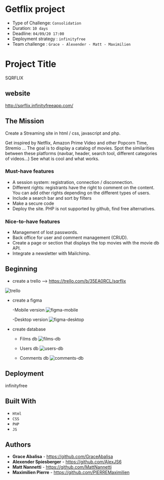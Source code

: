 # Getflix project

- Type of Challenge:  `Consolidation`
- Duration: `10 days`
- Deadline: `04/09/20 17:00`
- Deployment strategy : `infinityfree`
- Team challenge :  `Grace - Alexender - Matt - Maximilien`

# Project Title

SQRFLIX

## website

http://sqrflix.infinityfreeapp.com/

## The Mission

Create a Streaming site in html / css, javascript and php.

Get inspired by Netflix, Amazon Prime Video and other Popcorn Time, Stremio ... The goal is to display a catalog of movies. Spot the similarities between these platforms (navbar, header, search tool, different categories of videos…) See what is cool and what works.

### Must-have features

- A session system: registration, connection / disconnection.
- Different rights: registrants have the right to comment on the content. You can add other rights depending on the different types of users.
- Include a search bar and sort by filters
- Make a secure code
- Deploy the site. PHP is not supported by github, find free alternatives.

### Nice-to-have features

- Management of lost passwords.
- Back office for user and comment management (CRUD).
- Create a page or section that displays the top movies with the movie db API.
- Integrate a newsletter with Mailchimp.

## Beginning

- create a trello --> https://trello.com/b/35EA0RCL/sqrflix
 
 ![trello](https://user-images.githubusercontent.com/66436868/91663497-75089e00-eae9-11ea-9c27-b6c19968316e.png)

- create a figma 
 
    -Mobile version
    ![figma-mobile](https://user-images.githubusercontent.com/66436868/92209444-4d208e00-ee8d-11ea-967e-5c7d3b1cc130.png)

    -Desktop version
    ![figma-desktop]()

- create database
  
    - Films db
    ![films-db](https://user-images.githubusercontent.com/66436868/92208995-87d5f680-ee8c-11ea-83ba-ad66ef2554c2.png)
  
    - Users db
    ![users-db](https://user-images.githubusercontent.com/66436868/92209184-dd120800-ee8c-11ea-8f9b-1ad84d918813.png)

    - Comments db
    ![comments-db](https://user-images.githubusercontent.com/66436868/92209099-bc49b280-ee8c-11ea-9f91-44e3f3ae891f.png)

## Deployment

infinityfree

## Built With

* `Html`
* `CSS`
* `PHP`
* `JS`

## Authors

* **Grace Abalisa** - https://github.com/GraceAbalisa
* **Alexender Spiesberger** - https://github.com/AlexJS6
* **Matt Nannetti** - https://github.com/MattNannetti
* **Maximilien Pierre** - https://github.com/PIERREMaximilien
